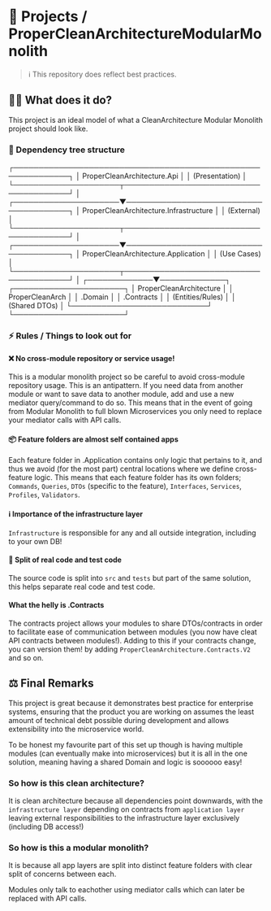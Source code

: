 # 🧠 Projects / ProperCleanArchitectureModularMonolith
> ℹ️ This repository does reflect best practices.

## 🤷‍♂️ What does it do?
This project is an ideal model of what a CleanArchitecture Modular Monolith project should look like.

### 🌳 Dependency tree structure
┌─────────────────────────────────────────────────────────────┐
│                    ProperCleanArchitecture.Api             │
│                         (Presentation)                     │
└─────────────────────┬───────────────────────────────────────┘
                      │
┌─────────────────────▼───────────────────────────────────────┐
│            ProperCleanArchitecture.Infrastructure          │
│                      (External)                            │
└─────────────────────┬───────────────────────────────────────┘
                      │
┌─────────────────────▼───────────────────────────────────────┐
│            ProperCleanArchitecture.Application             │
│                     (Use Cases)                            │
└─────────────────────┬───────────────────────────────────────┘
                      │
        ┌─────────────▼─────────────┐    ┌──────────────────────┐
        │ ProperCleanArchitecture   │    │ ProperCleanArch      │
        │        .Domain            │    │   .Contracts         │
        │     (Entities/Rules)      │    │  (Shared DTOs)       │
        └───────────────────────────┘    └──────────────────────┘

### ⚡ Rules / Things to look out for
#### ❌ No cross-module repository or service usage!
This is a modular monolith project so be careful to avoid cross-module repository usage. This is an antipattern. If you need data from another module or want to save data to another module, add and use a new mediator query/command to do so. This means that in the event of going from Modular Monolith to full blown Microservices you only need to replace your mediator calls with API calls.

#### 📦 Feature folders are almost self contained apps
Each feature folder in .Application contains only logic that pertains to it, and thus we avoid (for the most part) central locations where we define cross-feature logic. This means that each feature folder has its own folders; `Commands`, `Queries`, `DTOs` (specific to the feature), `Interfaces`, `Services`, `Profiles`, `Validators`.

#### ℹ️ Importance of the infrastructure layer
`Infrastructure` is responsible for any and all outside integration, including to your own DB!

#### 👷 Split of real code and test code
The source code is split into `src` and `tests` but part of the same solution, this helps separate real code and test code.

#### What the helly is .Contracts
The contracts project allows your modules to share DTOs/contracts in order to facilitate ease of communication between modules (you now have cleat API contracts between modules!).
Adding to this if your contracts change, you can version them! by adding `ProperCleanArchitecture.Contracts.V2` and so on.

## ⚖️ Final Remarks
This project is great because it demonstrates best practice for enterprise systems, ensuring that the product you are working on assumes the least amount of technical debt possible during development and allows extensibility into the microservice world.

To be honest my favourite part of this set up though is having multiple modules (can eventually make into microservices) but it is all in the one solution, meaning having a shared Domain and logic is soooooo easy!

### So how is this clean architecture?
It is clean architecture because all dependencies point downwards, with the `infrastructure layer` depending on contracts from `application layer` leaving external responsibilities to the infrastructure layer exclusively (including DB access!)

### So how is this a modular monolith?
It is because all app layers are split into distinct feature folders with clear split of concerns between each.

Modules only talk to eachother using mediator calls which can later be replaced with
API calls.
